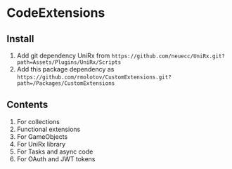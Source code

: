 # CodeExtensions

## Install
1) Add git dependency UniRx from `https://github.com/neuecc/UniRx.git?path=Assets/Plugins/UniRx/Scripts`
2) Add this package dependency as `https://github.com/rmolotov/CustomExtensions.git?path=/Packages/CustomExtensions`

## Contents
1. For collections
2. Functional extensions
3. For GameObjects
4. For UniRx library
5. For Tasks and async code
6. For OAuth and JWT tokens